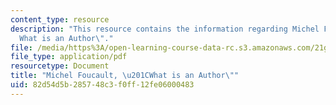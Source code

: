 ```yaml
---
content_type: resource
description: "This resource contains the information regarding Michel Foucault, \u201C\
  What is an Author\"."
file: /media/https%3A/open-learning-course-data-rc.s3.amazonaws.com/21g-017-germany-and-its-european-context-fall-2002/82d54d5b285748c3f0ff12fe06000483_MIT21G_017F02_lec_10_1.pdf
file_type: application/pdf
resourcetype: Document
title: "Michel Foucault, \u201CWhat is an Author\""
uid: 82d54d5b-2857-48c3-f0ff-12fe06000483
---
```

